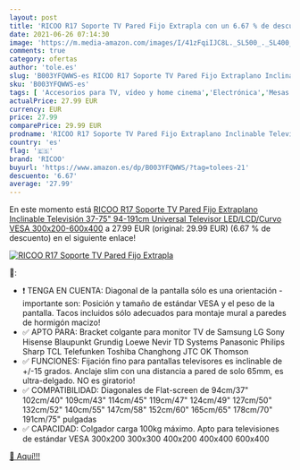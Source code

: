 ```yaml
---
layout: post
title: 'RICOO R17 Soporte TV Pared Fijo Extrapla con un 6.67 % de descuento'
date: 2021-06-26 07:14:30
image: 'https://m.media-amazon.com/images/I/41zFqiIJC8L._SL500_._SL400_.jpg'
comments: true
category: ofertas
author: 'tole.es'
slug: 'B003YFQWWS-es RICOO R17 Soporte TV Pared Fijo Extraplano Inclinable...'
sku: 'B003YFQWWS-es'
tags: [ 'Accesorios para TV, vídeo y home cinema','Electrónica','Mesas y soportes para TV','Soportes de pared y techo para TV','TV, vídeo y home cinema','ricoo','televisor', ]
actualPrice: 27.99 EUR
currency: EUR
price: 27.99
comparePrice: 29.99 EUR
prodname: 'RICOO R17 Soporte TV Pared Fijo Extraplano Inclinable Televisión 37-75"  94-191cm  Universal Televisor LED/LCD/Curvo VESA 300x200-600x400'
country: 'es'
flag: '🇪🇸'
brand: 'RICOO'
buyurl: 'https://www.amazon.es/dp/B003YFQWWS/?tag=tolees-21'
descuento: '6.67'
average: '27.99'
---
```


En este momento está [RICOO R17 Soporte TV Pared Fijo Extraplano Inclinable Televisión 37-75"  94-191cm  Universal Televisor LED/LCD/Curvo VESA 300x200-600x400](https://www.amazon.es/dp/B003YFQWWS/?tag=tolees-21) a 27.99 EUR (original: 29.99 EUR) (6.67 %  de descuento) en el siguiente enlace!

[![RICOO R17 Soporte TV Pared Fijo Extrapla](https://m.media-amazon.com/images/I/41zFqiIJC8L._SL500_._SL400_.jpg)](https://www.amazon.es/dp/B003YFQWWS/?tag=tolees-21)

🔎:

- ❗ TENGA EN CUENTA: Diagonal de la pantalla sólo es una orientación - importante son: Posición y tamaño de estándar VESA y el peso de la pantalla. Tacos incluidos sólo adecuados para montaje mural a paredes de hormigón macizo!
- ✅ APTO PARA: Bracket colgante para monitor TV de Samsung LG Sony Hisense Blaupunkt Grundig Loewe Nevir TD Systems Panasonic Philips Sharp TCL Telefunken Toshiba Changhong JTC OK Thomson
- ✅ FUNCIONES: Fijación fino para pantallas televisores es inclinable de +/-15 grados. Anclaje slim con una distancia a pared de solo 65mm, es ultra-delgado. NO es giratorio!
- ✅ COMPATIBILIDAD: Diagonales de Flat-screen de 94cm/37" 102cm/40" 109cm/43" 114cm/45" 119cm/47" 124cm/49" 127cm/50" 132cm/52" 140cm/55" 147cm/58" 152cm/60" 165cm/65" 178cm/70" 191cm/75" pulgadas
- ✅ CAPACIDAD: Colgador carga 100kg máximo. Apto para televisiones de estándar VESA 300x200 300x300 400x200 400x400 600x400

[🛒 Aquí!!!](https://www.amazon.es/dp/B003YFQWWS/?tag=tolees-21)
